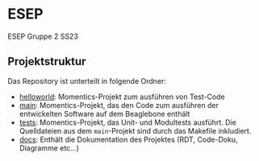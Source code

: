 # ESEP

ESEP Gruppe 2 SS23

## Projektstruktur

Das Repository ist unterteilt in folgende Ordner:

- [helloworld](/helloworld/): Momentics-Projekt zum ausführen von Test-Code
- [main](/main/): Momentics-Projekt, das den Code zum ausführen der entwickelten Software auf dem Beaglebone enthält
- [tests](/tests/): Momentics-Projekt, das Unit- und Modultests ausführt. Die Quelldateien aus dem `main`-Projekt sind durch das Makefile inkludiert.
- [docs](/docs/): Enthält die Dokumentation des Projektes (RDT, Code-Doku, Diagramme etc...)
